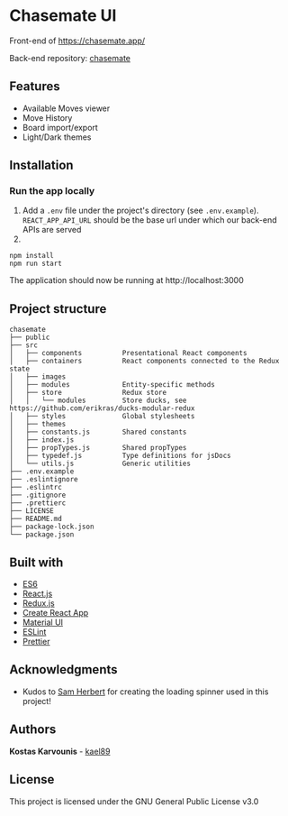 # Chasemate UI

Front-end of https://chasemate.app/

Back-end repository: [chasemate](https://github.com/kael89/chasemate)

## Features

- Available Moves viewer
- Move History
- Board import/export
- Light/Dark themes

## Installation

### Run the app locally

1. Add a `.env` file under the project's directory (see `.env.example`). `REACT_APP_API_URL` should be the base url under which our back-end APIs are served
2.

```
npm install
npm run start
```

The application should now be running at http://localhost:3000

## Project structure

```
chasemate
├── public
├── src
│   ├── components          Presentational React components
│   ├── containers          React components connected to the Redux state
│   ├── images
│   ├── modules             Entity-specific methods
│   ├── store               Redux store
│   │   └── modules         Store ducks, see https://github.com/erikras/ducks-modular-redux
│   ├── styles              Global stylesheets
│   ├── themes
│   ├── constants.js        Shared constants
│   ├── index.js
│   ├── propTypes.js        Shared propTypes
│   ├── typedef.js          Type definitions for jsDocs
│   └── utils.js            Generic utilities
├── .env.example
├── .eslintignore
├── .eslintrc
├── .gitignore
├── .prettierc
├── LICENSE
├── README.md
├── package-lock.json
└── package.json
```

## Built with

- [ES6](https://developer.mozilla.org/en-US/docs/Web/JavaScript)
- [React.js](https://reactjs.org/)
- [Redux.js](https://redux.js.org/)
- [Create React App](https://github.com/facebook/create-react-app)
- [Material UI](https://material-ui.com/)
- [ESLint](https://eslint.org/)
- [Prettier](https://github.com/prettier/prettier)

## Acknowledgments

- Kudos to [Sam Herbert](https://github.com/SamHerbert/SVG-Loaders) for creating the loading spinner used in this project!

## Authors

**Kostas Karvounis** - [kael89](https://github.com/kael89)

## License

This project is licensed under the GNU General Public License v3.0
